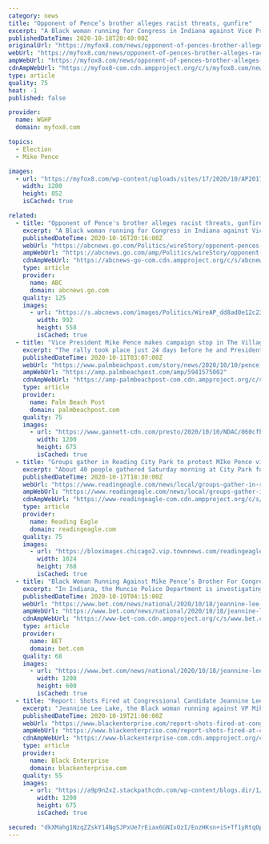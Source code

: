 ```yaml
---
category: news
title: "Opponent of Pence’s brother alleges racist threats, gunfire"
excerpt: "A Black woman running for Congress in Indiana against Vice President Mike Pence’s brother says she has received numerous racist and threatening messages and thinks she"
publishedDateTime: 2020-10-18T20:40:00Z
originalUrl: "https://myfox8.com/news/opponent-of-pences-brother-alleges-racist-threats-gunfire/"
webUrl: "https://myfox8.com/news/opponent-of-pences-brother-alleges-racist-threats-gunfire/"
ampWebUrl: "https://myfox8.com/news/opponent-of-pences-brother-alleges-racist-threats-gunfire/amp/"
cdnAmpWebUrl: "https://myfox8-com.cdn.ampproject.org/c/s/myfox8.com/news/opponent-of-pences-brother-alleges-racist-threats-gunfire/amp/"
type: article
quality: 75
heat: -1
published: false

provider:
  name: WGHP
  domain: myfox8.com

topics:
  - Election
  - Mike Pence

images:
  - url: "https://myfox8.com/wp-content/uploads/sites/17/2020/10/AP20178794733108.jpg?w=1280"
    width: 1280
    height: 852
    isCached: true

related:
  - title: "Opponent of Pence's brother alleges racist threats, gunfire"
    excerpt: "A Black woman running for Congress in Indiana against Vice President Mike Pence's brother says she has received numerous racist and threatening messages and thinks she heard gunfire before a campaign"
    publishedDateTime: 2020-10-16T20:16:00Z
    webUrl: "https://abcnews.go.com/Politics/wireStory/opponent-pences-brother-alleges-racist-threats-gunfire-73660929"
    ampWebUrl: "https://abcnews.go.com/amp/Politics/wireStory/opponent-pences-brother-alleges-racist-threats-gunfire-73660929"
    cdnAmpWebUrl: "https://abcnews-go-com.cdn.ampproject.org/c/s/abcnews.go.com/amp/Politics/wireStory/opponent-pences-brother-alleges-racist-threats-gunfire-73660929"
    type: article
    provider:
      name: ABC
      domain: abcnews.go.com
    quality: 125
    images:
      - url: "https://s.abcnews.com/images/Politics/WireAP_dd8ad0e12c23463da4021f5640723e72_16x9_992.jpg"
        width: 992
        height: 558
        isCached: true
  - title: "Vice President Mike Pence makes campaign stop in The Villages"
    excerpt: "The rally took place just 24 days before he and President Trump will face former Vice President Joe Biden and Sen. Kamala Harris, D-California."
    publishedDateTime: 2020-10-11T03:07:00Z
    webUrl: "https://www.palmbeachpost.com/story/news/2020/10/10/pence-makes-campaign-stop-villages/5941575002/"
    ampWebUrl: "https://amp.palmbeachpost.com/amp/5941575002"
    cdnAmpWebUrl: "https://amp-palmbeachpost-com.cdn.ampproject.org/c/s/amp.palmbeachpost.com/amp/5941575002"
    type: article
    provider:
      name: Palm Beach Post
      domain: palmbeachpost.com
    quality: 75
    images:
      - url: "https://www.gannett-cdn.com/presto/2020/10/10/NDAC/060cfb7e-55ac-4251-a36e-00d717dee960-FL_LEE_pence_0529.JPG?auto=webp&crop=3255,1831,x0,y540&format=pjpg&width=1200"
        width: 1200
        height: 675
        isCached: true
  - title: "Groups gather in Reading City Park to protest MIke Pence visit"
    excerpt: "About 40 people gathered Saturday morning at City Park for a rally and a caravan to protest Vice President Mike Pence's campaign stop at Reading Regional Airport. They left the park around 11:30 a.m."
    publishedDateTime: 2020-10-17T18:30:00Z
    webUrl: "https://www.readingeagle.com/news/local/groups-gather-in-reading-city-park-to-protest-mike-pence-visit/article_2ea76f7e-1094-11eb-9328-9715ad3f41d4.html"
    ampWebUrl: "https://www.readingeagle.com/news/local/groups-gather-in-reading-city-park-to-protest-mike-pence-visit/article_2ea76f7e-1094-11eb-9328-9715ad3f41d4.amp.html"
    cdnAmpWebUrl: "https://www-readingeagle-com.cdn.ampproject.org/c/s/www.readingeagle.com/news/local/groups-gather-in-reading-city-park-to-protest-mike-pence-visit/article_2ea76f7e-1094-11eb-9328-9715ad3f41d4.amp.html"
    type: article
    provider:
      name: Reading Eagle
      domain: readingeagle.com
    quality: 75
    images:
      - url: "https://bloximages.chicago2.vip.townnews.com/readingeagle.com/content/tncms/assets/v3/editorial/1/77/17714430-109c-11eb-ad17-d3b4fb4272e8/5f8b263fe30e9.image.jpg?resize=1024%2C768"
        width: 1024
        height: 768
        isCached: true
  - title: "Black Woman Running Against Mike Pence’s Brother For Congress Reports Racist Threats"
    excerpt: "In Indiana, the Muncie Police Department is investigating what witnesses suspect was gunfire targeting Congressional candidate Jeannine Lee Lake, a Black candidate running against Vice President Mike Pence’s brother,"
    publishedDateTime: 2020-10-19T04:15:00Z
    webUrl: "https://www.bet.com/news/national/2020/10/18/jeannine-lee-lake-mike-pence-brother-opponent-racial-harassment.html"
    ampWebUrl: "https://www.bet.com/news/national/2020/10/18/jeannine-lee-lake-mike-pence-brother-opponent-racial-harassment.amp.html"
    cdnAmpWebUrl: "https://www-bet-com.cdn.ampproject.org/c/s/www.bet.com/news/national/2020/10/18/jeannine-lee-lake-mike-pence-brother-opponent-racial-harassment.amp.html"
    type: article
    provider:
      name: BET
      domain: bet.com
    quality: 68
    images:
      - url: "https://www.bet.com/news/national/2020/10/18/jeannine-lee-lake-mike-pence-brother-opponent-racial-harassment/_jcr_content/image.large2x1image.dimg/__1603067588904__1603065652670/101820-news-jeannine-lee-lake-mike-pence-brother-opponent-racial-harassment.jpg"
        width: 1200
        height: 600
        isCached: true
  - title: "Report: Shots Fired at Congressional Candidate Jeannine Lee Lake, Who’s Running Against VP Mike Pence’s Brother"
    excerpt: "Jeannine Lee Lake, the Black woman running against VP Mike Pence's brother, says she was the target of racist threats and gunfire."
    publishedDateTime: 2020-10-19T21:00:00Z
    webUrl: "https://www.blackenterprise.com/report-shots-fired-at-congressional-candidate-jeannine-lee-lake-whos-running-against-vp-mike-pences-brother/"
    ampWebUrl: "https://www.blackenterprise.com/report-shots-fired-at-congressional-candidate-jeannine-lee-lake-whos-running-against-vp-mike-pences-brother/amp/"
    cdnAmpWebUrl: "https://www-blackenterprise-com.cdn.ampproject.org/c/s/www.blackenterprise.com/report-shots-fired-at-congressional-candidate-jeannine-lee-lake-whos-running-against-vp-mike-pences-brother/amp/"
    type: article
    provider:
      name: Black Enterprise
      domain: blackenterprise.com
    quality: 55
    images:
      - url: "https://a9p9n2x2.stackpathcdn.com/wp-content/blogs.dir/1/files/2020/10/Jeannine-Lee-Lake.jpg"
        width: 1200
        height: 675
        isCached: true

secured: "dkXMahg1NzqZZskY14NgSJPxUe7rEiax6GNIxOzI/EozHKsn+iS+Tf1yRtqOpN2sEif+BcKAiFzHal2ezq/SKutFNkTwzy1AOAc+ayQ0E4o/+KmlPcFI9GzZFOb8pYYFQHWrm6TKo2J07fqt1rj0tZkVWwG948/YIx5LWv+A/eMrzivb/Xew+DxMZHF6bCkNfbfl5jQFMN4a30xsNCTpHPcRE5CifCspbqO8uzTX3VSFXxRYrAxfS/Q69wugTi1jhyRt5GkECErX1siOtHnn2+Z+xHaPRf+9xeLiiImfGp/8UV7/klYyPllKZp1jtUWhOjRKXMYfJ6JNBdd96D9x8Yp62yb5dbsaGnc0mUhJE10=;1H+V8N5EJBHPaWd20qIWWw=="
---
```



